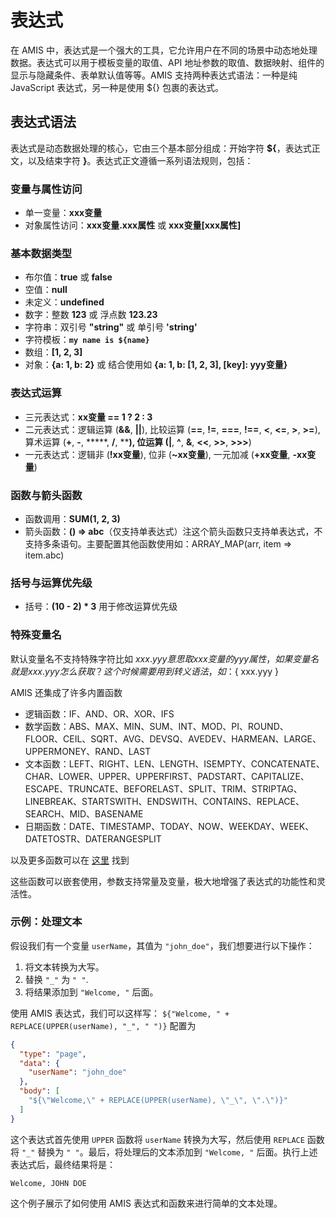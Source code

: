 # 表达式

在 AMIS 中，表达式是一个强大的工具，它允许用户在不同的场景中动态地处理数据。表达式可以用于模板变量的取值、API 地址参数的取值、数据映射、组件的显示与隐藏条件、表单默认值等等。AMIS 支持两种表达式语法：一种是纯 JavaScript 表达式，另一种是使用 ${} 包裹的表达式。


## 表达式语法

表达式是动态数据处理的核心，它由三个基本部分组成：开始字符 **${**，表达式正文，以及结束字符 **}**。表达式正文遵循一系列语法规则，包括：
### 变量与属性访问

- 单一变量：**xxx变量**
- 对象属性访问：**xxx变量.xxx属性** 或 **xxx变量[xxx属性]**
### 基本数据类型

- 布尔值：**true** 或 **false**
- 空值：**null**
- 未定义：**undefined**
- 数字：整数 **123** 或 浮点数 **123.23**
- 字符串：双引号 **"string"** 或 单引号 **'string'**
- 字符模板：**`my name is ${name}`**
- 数组：**[1, 2, 3]**
- 对象：**{a: 1, b: 2}** 或 结合使用如 **{a: 1, b: [1, 2, 3], [key]: yyy变量}**
### 表达式运算

- 三元表达式：**xx变量 == 1 ? 2 : 3**
- 二元表达式：逻辑运算 (**&&**, **||**), 比较运算 (**==**, **!=**, **===**, **!==**, **<**, **<=**, **>**, **>=**), 算术运算 (**+**, **-**, *****, **/**, ******), 位运算 (**|**, **^**, **&**, **<<**, **>>**, **>>>**)
- 一元表达式：逻辑非 (**!xx变量**), 位非 (**~xx变量**), 一元加减 (**+xx变量**, **-xx变量**)
### 函数与箭头函数

- 函数调用：**SUM(1, 2, 3)**
- 箭头函数：**() => abc**（仅支持单表达式）注这个箭头函数只支持单表达式，不支持多条语句。主要配置其他函数使用如：ARRAY_MAP(arr, item => item.abc)


### 括号与运算优先级

- 括号：**(10 - 2) * 3** 用于修改运算优先级

### 特殊变量名
默认变量名不支持特殊字符比如 ${ xxx.yyy } 意思取 xxx 变量的 yyy 属性，如果变量名就是 xxx.yyy 怎么获取？这个时候需要用到转义语法，如：${ xxx\.yyy }


AMIS 还集成了许多内置函数

- 逻辑函数：IF、AND、OR、XOR、IFS
- 数学函数：ABS、MAX、MIN、SUM、INT、MOD、PI、ROUND、FLOOR、CEIL、SQRT、AVG、DEVSQ、AVEDEV、HARMEAN、LARGE、UPPERMONEY、RAND、LAST
- 文本函数：LEFT、RIGHT、LEN、LENGTH、ISEMPTY、CONCATENATE、CHAR、LOWER、UPPER、UPPERFIRST、PADSTART、CAPITALIZE、ESCAPE、TRUNCATE、BEFORELAST、SPLIT、TRIM、STRIPTAG、LINEBREAK、STARTSWITH、ENDSWITH、CONTAINS、REPLACE、SEARCH、MID、BASENAME
- 日期函数：DATE、TIMESTAMP、TODAY、NOW、WEEKDAY、WEEK、DATETOSTR、DATERANGESPLIT

以及更多函数可以在 [这里](https://aisuda.bce.baidu.com/amis/zh-CN/docs/concepts/expression#%E6%95%B0%E7%BB%84) 找到

这些函数可以嵌套使用，参数支持常量及变量，极大地增强了表达式的功能性和灵活性。

### 示例：处理文本
假设我们有一个变量 `userName`，其值为 `"john_doe"`，我们想要进行以下操作：

1. 将文本转换为大写。
2. 替换 `"_"` 为 `" "`.
3. 将结果添加到 `"Welcome, "` 后面。

使用 AMIS 表达式，我们可以这样写： `${"Welcome, " + REPLACE(UPPER(userName), "_", " ")}`
配置为
```json
{
  "type": "page",
  "data": {
    "userName": "john_doe"
  },
  "body": [
    "${\"Welcome,\" + REPLACE(UPPER(userName), \"_\", \".\")}"
  ]
}
```

这个表达式首先使用 `UPPER` 函数将 `userName` 转换为大写，然后使用 `REPLACE` 函数将 `"_"` 替换为 `" "`。最后，将处理后的文本添加到 `"Welcome, "` 后面。执行上述表达式后，最终结果将是：

`Welcome, JOHN DOE`


这个例子展示了如何使用 AMIS 表达式和函数来进行简单的文本处理。




